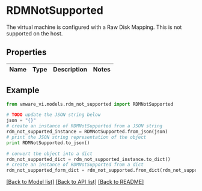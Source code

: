 # RDMNotSupported

The virtual machine is configured with a Raw Disk Mapping.  This is not supported on the host. 

## Properties
Name | Type | Description | Notes
------------ | ------------- | ------------- | -------------

## Example

```python
from vmware_vi.models.rdm_not_supported import RDMNotSupported

# TODO update the JSON string below
json = "{}"
# create an instance of RDMNotSupported from a JSON string
rdm_not_supported_instance = RDMNotSupported.from_json(json)
# print the JSON string representation of the object
print RDMNotSupported.to_json()

# convert the object into a dict
rdm_not_supported_dict = rdm_not_supported_instance.to_dict()
# create an instance of RDMNotSupported from a dict
rdm_not_supported_form_dict = rdm_not_supported.from_dict(rdm_not_supported_dict)
```
[[Back to Model list]](../README.md#documentation-for-models) [[Back to API list]](../README.md#documentation-for-api-endpoints) [[Back to README]](../README.md)


